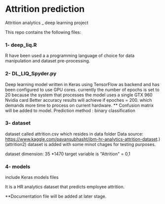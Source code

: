 # Attrition prediction
Attrition analytics _ deep learning project

This repo contains the following files:

### 1- deep_liq.R 
R have been used a a programming language of choice for data manipulation and dataset pre-processing. 

### 2- DL_LIQ_Spyder.py

Deep learning model written in Keras using TensorFlow as backend and has been configured to use GPU cores. 
currently the number of epochs is set to 20 because the system that processes the model uses a single GTX 960 Nvidia card
Better accuracy results will achieve if epoches = 200. which demands more time to process on current hardware.
** Confusion matrix will be added to model.
Prediction method : binary classification

### 3- dataset 
dataset called attrition.csv which resides in data folder
Data source: https://www.kaggle.com/pavansubhasht/ibm-hr-analytics-attrition-dataset.)
(attrition2) dataset is added with some minot chages for testing purposes. 

dataset dimension:  35 *1470 
target variable is "Attrition" = 0,1

### 4- models
include Keras models files 

It is a HR analytics dataset that predicts employee attrition. 

 **Documentation file will be added at later stage. 
